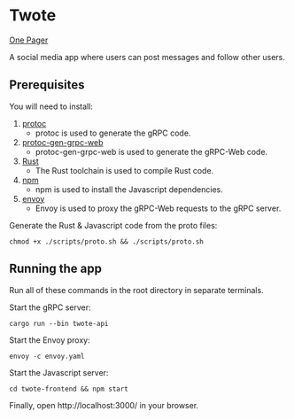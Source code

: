 # Twote

[One Pager](https://docs.google.com/document/d/14h-WVhfJx1pfHTL0zWkMsaf66OjMi0LC3AF4IJZPIiI/edit)

A social media app where users can post messages and follow other users.

## Prerequisites

You will need to install:
1. [protoc](https://grpc.io/docs/protoc-installation/)
    - protoc is used to generate the gRPC code.
2. [protoc-gen-grpc-web](https://github.com/grpc/grpc-web/releases)
    - protoc-gen-grpc-web is used to generate the gRPC-Web code.
3. [Rust](https://www.rust-lang.org/tools/install)
    - The Rust toolchain is used to compile Rust code.
4. [npm](https://docs.npmjs.com/downloading-and-installing-node-js-and-npm)
    - npm is used to install the Javascript dependencies.
5. [envoy](https://www.envoyproxy.io/docs/envoy/latest/start/install)
    - Envoy is used to proxy the gRPC-Web requests to the gRPC server.

Generate the Rust & Javascript code from the proto files:

```
chmod +x ./scripts/proto.sh && ./scripts/proto.sh
```

## Running the app

Run all of these commands in the root directory in separate terminals.

Start the gRPC server:

```
cargo run --bin twote-api
```

Start the Envoy proxy:

```
envoy -c envoy.yaml
```

Start the Javascript server:

```
cd twote-frontend && npm start
```

Finally, open http://localhost:3000/ in your browser.
